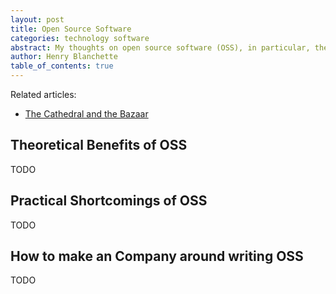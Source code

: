 ```yaml
---
layout: post
title: Open Source Software
categories: technology software
abstract: My thoughts on open source software (OSS), in particular, the theoretical benefits of OSS, the practical shortcomings of OSS, and how to make a profitable company that writes (a nonnegligible amount of) OSS.
author: Henry Blanchette
table_of_contents: true
---
```


Related articles:
- [The Cathedral and the Bazaar](https://www.tabletmag.com/sections/news/articles/the-cathedral-or-the-bizarre)

## Theoretical Benefits of OSS

TODO

## Practical Shortcomings of OSS

TODO

## How to make an Company around writing OSS

TODO
